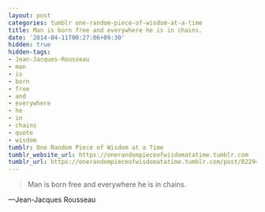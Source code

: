 ```yaml
---
layout: post
categories: tumblr one-random-piece-of-wisdom-at-a-time
title: Man is born free and everywhere he is in chains.
date: '2014-04-11T00:27:06+09:30'
hidden: true
hidden-tags:
- Jean-Jacques-Rousseau
- man
- is
- born
- free
- and
- everywhere
- he
- in
- chains
- quote
- wisdom
tumblr: One Random Piece of Wisdom at a Time
tumblr_website_url: https://onerandompieceofwisdomatatime.tumblr.com
tumblr_url: https://onerandompieceofwisdomatatime.tumblr.com/post/82294285943/man-is-born-free-and-everywhere-he-is-in-chains
---
```

> Man is born free and everywhere he is in chains.

—Jean-Jacques Rousseau
